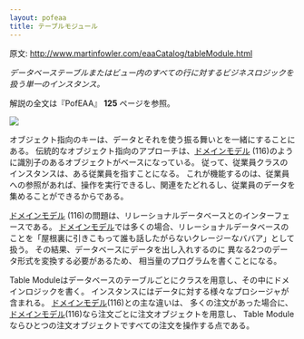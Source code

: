 ```yaml
---
layout: pofeaa
title: テーブルモジュール
---
```


原文: http://www.martinfowler.com/eaaCatalog/tableModule.html

*データベーステーブルまたはビュー内のすべての行に対するビジネスロジックを扱う単一のインスタンス。*

解説の全文は『PofEAA』 **125** ページを参照。

![](http://www.martinfowler.com/eaaCatalog/tableModuleSketch.gif)

オブジェクト指向のキーは、データとそれを使う振る舞いとを一緒にすることにある。
伝統的なオブジェクト指向のアプローチは、[ドメインモデル](DomainMode) (116)のように識別子のあるオブジェクトがベースになっている。
従って、従業員クラスのインスタンスは、ある従業員を指すことになる。
これが機能するのは、従業員への参照があれば、操作を実行できるし、関連をたどれるし、従業員のデータを集めることができるからである。

[ドメインモデル](DomainModel) (116)の問題は、リレーショナルデータベースとのインターフェースである。
[ドメインモデル](DomainModel)では多くの場合、リレーショナルデータベースのことを「屋根裏に引きこもって誰も話したがらないクレージーなババア」として扱う。
その結果、データベースにデータを出し入れするのに
異なる2つのデータ形式を変換する必要があるため、
相当量のプログラムを書くことになる。


Table Moduleはデータベースのテーブルごとにクラスを用意し、その中にドメインロジックを書く。
インスタンスにはデータに対する様々なプロシージャが含まれる。
[ドメインモデル](DomainModel)(116)との主な違いは、
多くの注文があった場合に、
[ドメインモデル](DomainModel)(116)なら注文ごとに注文オブジェクトを用意し、
Table Moduleならひとつの注文オブジェクトですべての注文を操作する点である。
